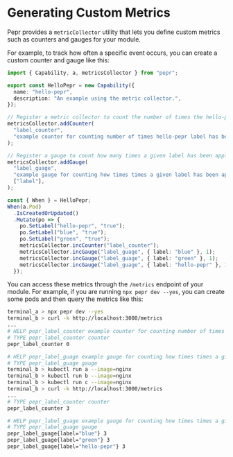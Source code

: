 # Generating Custom Metrics

Pepr provides a `metricCollector` utility that lets you define custom metrics such as counters and gauges for your module.

For example, to track how often a specific event occurs, you can create a custom counter and gauge like this:

```typescript
import { Capability, a, metricsCollector } from "pepr";

export const HelloPepr = new Capability({
  name: "hello-pepr",
  description: "An example using the metric collector.",
});

// Register a metric collector to count the number of times the hello-pepr label has been applied
metricsCollector.addCounter(
  "label_counter",
  "example counter for counting number of times hello-pepr label has been applied",
);

// Register a gauge to count how many times a given label has been applied
metricsCollector.addGauge(
  "label_guage",
  "example gauge for counting how times times a given label has been applied",
  ["label"],
);

const { When } = HelloPepr;
When(a.Pod)
  .IsCreatedOrUpdated()
  .Mutate(po => {
    po.SetLabel("hello-pepr", "true");
    po.SetLabel("blue", "true");
    po.SetLabel("green", "true");
    metricsCollector.incCounter("label_counter");
    metricsCollector.incGauge("label_guage", { label: "blue" }, 1);
    metricsCollector.incGauge("label_guage", { label: "green" }, 1);
    metricsCollector.incGauge("label_guage", { label: "hello-pepr" }, 1);
  });
```

You can access these metrics through the `/metrics` endpoint of your module. For example, if you are running `npx pepr dev --yes`, you can create some pods and then query the metrics like this:

```bash
terminal_a > npx pepr dev --yes
terminal_b > curl -k http://localhost:3000/metrics
...
# HELP pepr_label_counter example counter for counting number of times hello-pepr label has been applied
# TYPE pepr_label_counter counter
pepr_label_counter 0

# HELP pepr_label_guage example gauge for counting how times times a given label has been applied
# TYPE pepr_label_guage gauge
terminal_b > kubectl run a --image=nginx 
terminal_b > kubectl run b --image=nginx
terminal_b > kubectl run c --image=nginx
terminal_b > curl -k http://localhost:3000/metrics
...
# TYPE pepr_label_counter counter
pepr_label_counter 3

# HELP pepr_label_guage example gauge for counting how times times a given label has been applied
# TYPE pepr_label_guage gauge
pepr_label_guage{label="blue"} 3
pepr_label_guage{label="green"} 3
pepr_label_guage{label="hello-pepr"} 3
```